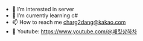 - 👀 I’m interested in server
- 🌱 I’m currently learning c#
- 📫 How to reach me charg2dang@kakao.com
- 👋 Youtube: https://www.youtube.com/@패킷상하차
<!---
charg2/charg2 is a ✨ special ✨ repository because its `README.md` (this file) appears on your GitHub profile.
You can click the Preview link to take a look at your changes.
--->
